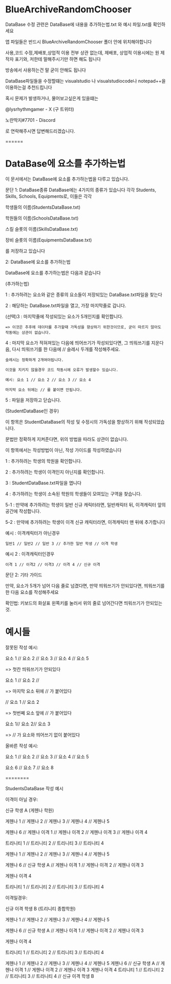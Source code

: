 # BlueArchiveRandomChooser

DataBase 수정 관련은 DataBase에 내용을 추가하는법.txt 와 예시 파일.txt를 확인하세요

앱 파일들은 반드시 BlueArchiveRandomChooser 폴더 안에 위치해야합니다

사용,코드 수정,제배포,상업적 이용 전부 상관 없는데,
제배포, 상업적 이용시에는 원 제작자 표기와, 저한테 말해주시기만 하면 해도 됩니다

방송에서 사용하는건 말 굳이 안해도 됩니다

DataBase파일들을 수정할떄는 visualstudio 나 visualstudiocode나 notepad++을 이용하는걸 추천드립니다

혹시 문제가 발생하거나, 물어보고싶은게 있을떄는

@lysrhythmgamer - X (구 트위터)

노란딱지#7701 - Discord

로 연락해주시면 답변해드리겠습니다.

======

# DataBase에 요소를 추가하는법
이 문서에서는 DataBase에 요소를 추가하는법을 다루고 있습니다.


문단 1: DataBase종류
DataBase에는 4가지의 종류가 있습니다
각각 Students, Skills, Schools, Equipments로, 이들은 각각

학생들의 이름(StudentsDataBase.txt)

학원들의 이름(SchoolsDataBase.txt)

스킬 슬롯의 이름(SkillsDataBase.txt)

장비 슬롯의 이름(EquipmentsDataBase.txt)

를 저장하고 있습니다

2: DataBase에 요소를 추가하는법

DataBase에 요소를 추가하는법은 다음과 같습니다

(추가하는법)

1 : 추가하려는 요소와 같은 종류의 요소들이 저장되있는 DataBase.txt파일을 찾는다

2 : 해당하는 DataBase.txt파일을 열고, 가장 마지막줄로 갑니다.

(선택)3 : 마지막줄에 작성되있는 요소가 5개인지를 확인합니다.

	=> 이것은 추후에 데이터를 추가할때 가독성을 향상하기 위한것이므로, 굳이 따르지 않아도 작동에는 상관이 없습니다.

4 : 마지막 요소가 적혀져있는 다음에 띄어쓰기가 작성되있다면, 그 띄워쓰기를 지운다음, 다시 띄워쓰기를 한 다음에
	// 슬레시 두개를 작성해주세요.
 
	슬레시는 정확하게 2개여야됩니다.
 
	이것을 지키지 않을경우 코드 작동시에 오류가 발생할수 있습니다.

	예시: 요소 1 // 요소 2 // 요소 3 // 요소 4

	마지막 요소 뒤에는 // 를 붙이면 안됩니다.
	
5 : 파일을 저장하고 닫습니다.

(StudentDataBase인 경우)

이 항목은 StudentDataBase의 작성 및 수정시의 가독성을 향상하기 위해 작성되었습니다.

문법만 정확하게 지켜준다면, 위의 방법을 따라도 상관이 없습니다.

이 항목에서는 작성방법이 아닌, 작성 가이드를 작성하였습니다

1 : 추가하려는 학생의 학원을 확인합니다.

2 : 추가하려는 학생이 이격인지 아닌지를 확인합니다.

3 : StudentDataBase.txt파일을 엽니다

4 : 추가하려는 학생이 소속된 학원의 학생들이 모여있는 구역을 찾습니다.

5-1 : 만약에 추가하려는 학생이 일반 신규 캐릭터라면, 일반캐릭터 뒤, 이격캐릭터 앞의 공간에 작성합니다.

5-2 : 만약에 추가하려는 학생이 이격 신규 캐릭터라면, 이격캐릭터 맨 뒤에 추가합니다


예시 : 이격캐릭터가 아닌경우
 
	일반1 // 일반2 // 일반 3 // 추가한 일반 학생 // 이격 학생

예시 2 : 이격캐릭터인경우
	
	이격 1 // 이격2 // 이격3 // 이격 4 // 신규 이격


문단 2: 기타 가이드

만약, 요소가 5개가 넘어 다음 줄로 넘겼다면, 만약 띄워쓰기가 안되있다면, 띄워쓰기를 한 다음 요소를 작성해주세요

확인법: 키보드의 화살표 왼쪽키를 눌러서 위의 줄로 넘어간다면 띄워쓰기가 안되있는것.

# 예시들

 
 잘못된 작성 예시:

요소 1 // 요소 2 // 요소 3 // 요소 4 // 요소 5

=> 첫칸 띄워쓰기가 안되있다

 요소 1 // 요소 2 //

 => 마지막 요소 뒤에 // 가 붙어있다

 // 요소 1 // 요소 2

 => 첫번쩨 요소 앞에 // 가 붙어있다

 요소 1// 요소 2// 요소 3 

 => // 가 요소와 띄어쓰기 없이 붙어있다


 올바른 작성 예시:

 요소 1 // 요소 2 // 요소 3 // 요소 4 // 요소 5
 
 요소 6 // 요소 7 // 요소 8 

========

StudentsDataBase 작성 예시

이격이 아닐 경우:

신규 학생 A (게헨나 학원)

 게헨나 1 // 게헨나 2 // 게헨나 3 // 게헨나 4 // 게헨나 5
 
 게헨나 6 // 게헨나 이격 1 // 게헨나 이격 2 // 게헨나 이격 3 // 게헨나 이격 4
 
 트리니티 1 // 트리니티 2 // 트리니티 3 // 트리니티 4


 게헨나 1 // 게헨나 2 // 게헨나 3 // 게헨나 4 // 게헨나 5
 
 게헨나 6 // 신규 학생 A // 게헨나 이격 1 // 게헨나 이격 2 // 게헨나 이격 3
 
 게헨나 이격 4
 
 트리니티 1 // 트리니티 2 // 트리니티 3 // 트리니티 4


 이격일경우:
 
 신규 이격 학생 B (트리니티 종합학원)

 게헨나 1 // 게헨나 2 // 게헨나 3 // 게헨나 4 // 게헨나 5
 
 게헨나 6 // 신규 학생 A // 게헨나 이격 1 // 게헨나 이격 2 // 게헨나 이격 3
 
 게헨나 이격 4
 
 트리니티 1 // 트리니티 2 // 트리니티 3 // 트리니티 4

 게헨나 1 // 게헨나 2 // 게헨나 3 // 게헨나 4 // 게헨나 5
 게헨나 6 // 신규 학생 A // 게헨나 이격 1 // 게헨나 이격 2 // 게헨나 이격 3
 게헨나 이격 4
 트리니티 1 // 트리니티 2 // 트리니티 3 // 트리니티 4 // 신규 이격 학생 B
